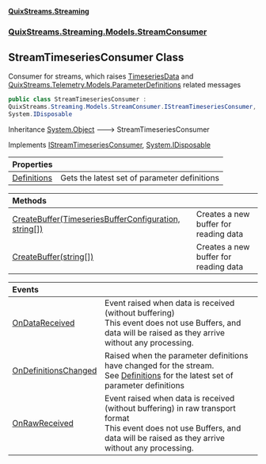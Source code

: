 #### [QuixStreams.Streaming](index.md 'index')
### [QuixStreams.Streaming.Models.StreamConsumer](QuixStreams.Streaming.Models.StreamConsumer.md 'QuixStreams.Streaming.Models.StreamConsumer')

## StreamTimeseriesConsumer Class

Consumer for streams, which raises [TimeseriesData](TimeseriesData.md 'QuixStreams.Streaming.Models.TimeseriesData') and [QuixStreams.Telemetry.Models.ParameterDefinitions](https://docs.microsoft.com/en-us/dotnet/api/QuixStreams.Telemetry.Models.ParameterDefinitions 'QuixStreams.Telemetry.Models.ParameterDefinitions') related messages

```csharp
public class StreamTimeseriesConsumer :
QuixStreams.Streaming.Models.StreamConsumer.IStreamTimeseriesConsumer,
System.IDisposable
```

Inheritance [System.Object](https://docs.microsoft.com/en-us/dotnet/api/System.Object 'System.Object') &#129106; StreamTimeseriesConsumer

Implements [IStreamTimeseriesConsumer](IStreamTimeseriesConsumer.md 'QuixStreams.Streaming.Models.StreamConsumer.IStreamTimeseriesConsumer'), [System.IDisposable](https://docs.microsoft.com/en-us/dotnet/api/System.IDisposable 'System.IDisposable')

| Properties | |
| :--- | :--- |
| [Definitions](StreamTimeseriesConsumer.Definitions.md 'QuixStreams.Streaming.Models.StreamConsumer.StreamTimeseriesConsumer.Definitions') | Gets the latest set of parameter definitions |

| Methods | |
| :--- | :--- |
| [CreateBuffer(TimeseriesBufferConfiguration, string[])](StreamTimeseriesConsumer.CreateBuffer(TimeseriesBufferConfiguration,string[]).md 'QuixStreams.Streaming.Models.StreamConsumer.StreamTimeseriesConsumer.CreateBuffer(QuixStreams.Streaming.Models.TimeseriesBufferConfiguration, string[])') | Creates a new buffer for reading data |
| [CreateBuffer(string[])](StreamTimeseriesConsumer.CreateBuffer(string[]).md 'QuixStreams.Streaming.Models.StreamConsumer.StreamTimeseriesConsumer.CreateBuffer(string[])') | Creates a new buffer for reading data |

| Events | |
| :--- | :--- |
| [OnDataReceived](StreamTimeseriesConsumer.OnDataReceived.md 'QuixStreams.Streaming.Models.StreamConsumer.StreamTimeseriesConsumer.OnDataReceived') | Event raised when data is received (without buffering)<br/>This event does not use Buffers, and data will be raised as they arrive without any processing. |
| [OnDefinitionsChanged](StreamTimeseriesConsumer.OnDefinitionsChanged.md 'QuixStreams.Streaming.Models.StreamConsumer.StreamTimeseriesConsumer.OnDefinitionsChanged') | Raised when the parameter definitions have changed for the stream.<br/>See [Definitions](StreamTimeseriesConsumer.Definitions.md 'QuixStreams.Streaming.Models.StreamConsumer.StreamTimeseriesConsumer.Definitions') for the latest set of parameter definitions |
| [OnRawReceived](StreamTimeseriesConsumer.OnRawReceived.md 'QuixStreams.Streaming.Models.StreamConsumer.StreamTimeseriesConsumer.OnRawReceived') | Event raised when data is received (without buffering) in raw transport format<br/>This event does not use Buffers, and data will be raised as they arrive without any processing. |
